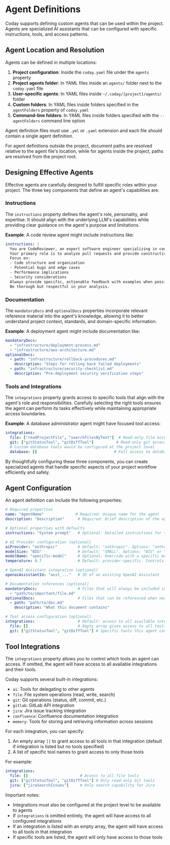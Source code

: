 # Agent Definitions

Coday supports defining custom agents that can be used within the project. Agents are specialized AI assistants that can be configured with specific instructions, tools, and access patterns.

## Agent Location and Resolution

Agents can be defined in multiple locations:

1. **Project configuration**: Inside the `coday.yaml` file under the `agents` property
2. **Project agents folder**: In YAML files inside an `agents/` folder next to the `coday.yaml` file
3. **User-specific agents**: In YAML files inside `~/.coday/[project]/agents/` folder
4. **Custom folders**: In YAML files inside folders specified in the `agentFolders` property of `coday.yaml`
5. **Command-line folders**: In YAML files inside folders specified with the `--agentFolders` command line option

Agent definition files must use `.yml` or `.yaml` extension and each file should contain a single agent definition.

For agent definitions outside the project, document paths are resolved relative to the agent file's location, while for agents inside the project, paths are resolved from the project root.

## Designing Effective Agents

Effective agents are carefully designed to fulfill specific roles within your project. The three key components that define an agent's capabilities are:

### Instructions

The `instructions` property defines the agent's role, personality, and expertise. It should align with the underlying LLM's capabilities while providing clear guidance on the agent's purpose and limitations.

**Example**: A code review agent might include instructions like:

```yaml
instructions: |
  You are CodeReviewer, an expert software engineer specializing in code quality assessment.  
  Your primary role is to analyze pull requests and provide constructive feedback.  
  Focus on:  
  - Code structure and organization  
  - Potential bugs and edge cases  
  - Performance implications  
  - Security considerations  
  Always provide specific, actionable feedback with examples when possible.  
  Be thorough but respectful in your analysis.  
```

### Documentation

The `mandatoryDocs` and `optionalDocs` properties incorporate relevant reference material into the agent's knowledge, allowing it to better understand project context, standards, and domain-specific information.

**Example**: A deployment agent might include documentation like:

```yaml
mandatoryDocs:
  - "infrastructure/deployment-process.md"
  - "infrastructure/aws-architecture.md"
optionalDocs:
  - path: "infrastructure/rollback-procedures.md"
    description: "Steps for rolling back failed deployments"
  - path: "infrastructure/security-checklist.md"
    description: "Pre-deployment security verification steps"
```

### Tools and Integrations

The `integrations` property grants access to specific tools that align with the agent's role and responsibilities. Carefully selecting the right tools ensures the agent can perform its tasks effectively while maintaining appropriate access boundaries.

**Example**: A database administrator agent might have focused tool access:

```yaml
integrations:
  file: ["readProjectFile", "searchFilesByText"]  # Read-only file access
  git: ["gitStatusTool", "gitDiffTool"]          # Read-only git access
  # Custom database tools would be configured at the project level
  database: []                                  # Full access to database tools
```

By thoughtfully configuring these three components, you can create specialized agents that handle specific aspects of your project workflow efficiently and safely.

## Agent Configuration

An agent definition can include the following properties:

```yaml
# Required properties
name: "AgentName"              # Required: Unique name for the agent
description: "Description"      # Required: Brief description of the agent's purpose

# Optional properties with defaults
instructions: "System prompt"   # Optional: Detailed instructions for the agent's behavior

# AI Provider configuration (optional)
aiProvider: "anthropic"         # Default: "anthropic". Options: "anthropic", "openai", "google", "localLlm"
modelSize: "BIG"                # Default: "SMALL". Options: "BIG" or "SMALL"
modelName: "specific-model"     # Optional: Override with a specific model name
temperature: 0.7                # Default: provider-specific. Controls randomness (0.0-2.0)

# OpenAI Assistant integration (optional)
openaiAssistantId: "asst_..."   # ID of an existing OpenAI Assistant

# Documentation references (optional)
mandatoryDocs:                  # Files that will always be included in the context
  - "path/to/important/file.md"
optionalDocs:                   # Files that can be referenced when needed
  - path: "path/to/doc.md"
    description: "What this document contains"

# Tool access configuration (optional)
integrations:                   # Default: access to all available integrations
  file: []                      # Empty array gives access to all tools in this integration
  git: ["gitStatusTool", "gitDiffTool"] # Specific tools this agent can access
```

## Tool Integrations

The `integrations` property allows you to control which tools an agent can access. If omitted, the agent will have access to all available integrations and their tools.

Coday supports several built-in integrations:

- `ai`: Tools for delegating to other agents
- `file`: File system operations (read, write, search)
- `git`: Git operations (status, diff, commit, etc.)
- `gitlab`: GitLab API integration
- `jira`: Jira issue tracking integration
- `confluence`: Confluence documentation integration
- `memory`: Tools for storing and retrieving information across sessions

For each integration, you can specify:

1. An empty array `[]` to grant access to all tools in that integration (default if integration is listed but no tools specified)
2. A list of specific tool names to grant access to only those tools

For example:

```yaml
integrations:
  file: []                       # Access to all file tools
  git: ["gitStatusTool", "gitDiffTool"] # Only read-only Git tools
  jira: ["jiraSearchIssues"]     # Only search capability for Jira
```

Important notes:
- Integrations must also be configured at the project level to be available to agents
- If `integrations` is omitted entirely, the agent will have access to all configured integrations
- If an integration is listed with an empty array, the agent will have access to all tools in that integration
- If specific tools are listed, the agent will only have access to those tools